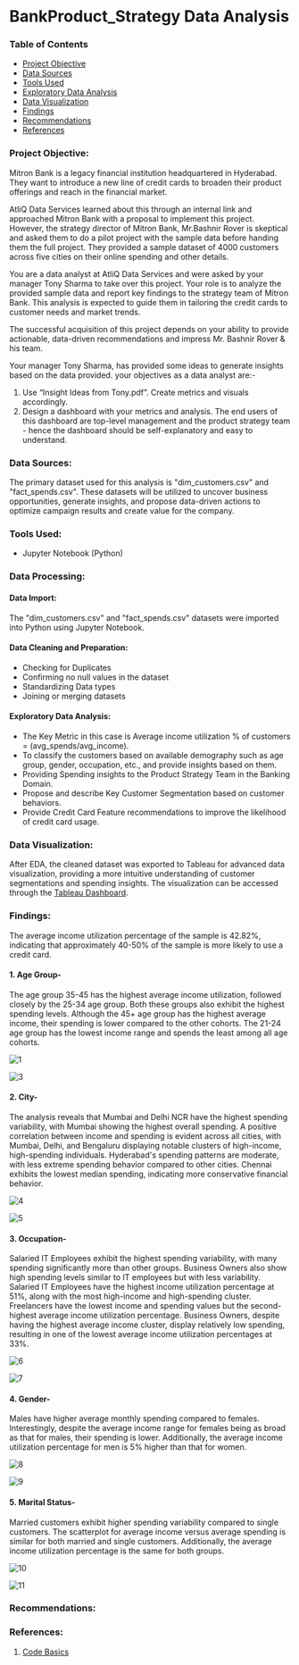 # BankProduct_Strategy Data Analysis

### Table of Contents

- [Project Objective](#project-objective)
- [Data Sources](#data-sources)
- [Tools Used](#tools-used)
- [Exploratory Data Analysis](#exploratory-data-analysis)
- [Data Visualization](#data-visualization)
- [Findings](#findings)
- [Recommendations](#recommendations)
- [References](#references)

### Project Objective: 

Mitron Bank is a legacy financial institution headquartered in Hyderabad. They want to introduce a new line of credit cards to broaden their product offerings and reach in the financial market.

AtliQ Data Services learned about this through an internal link and approached Mitron Bank with a proposal to implement this project. However, the strategy director of Mitron Bank, Mr.Bashnir Rover is skeptical and asked them to do a pilot project with the sample data before handing them the full project. They provided a sample dataset of 4000 customers across five cities on their online spending and other details.

You are a data analyst at AtliQ Data Services and were asked by your manager Tony Sharma to take over this project. Your role is to analyze the provided sample data and report key findings to the strategy team of Mitron Bank. This analysis is expected to guide them in tailoring the credit cards to customer needs and market trends.

The successful acquisition of this project depends on your ability to provide actionable, data-driven recommendations and impress Mr. Bashnir Rover & his team. 

Your manager Tony Sharma, has provided some ideas to generate insights based on the data provided. your objectives as a data analyst are:-
1. Use “Insight Ideas from Tony.pdf”. Create metrics and visuals accordingly.
2. Design a dashboard with your metrics and analysis. The end users of this dashboard are top-level management and the product strategy team - hence the dashboard should be self-explanatory and easy to understand.

### Data Sources:

The primary dataset used for this analysis is "dim_customers.csv" and "fact_spends.csv". These datasets will be utilized to uncover business opportunities, generate insights, and propose data-driven actions to optimize campaign results and create value for the company.

### Tools Used:

- Jupyter Notebook (Python) 

### Data Processing:

#### Data Import:

The "dim_customers.csv" and "fact_spends.csv" datasets were imported into Python using Jupyter Notebook.

#### Data Cleaning and Preparation: 

- Checking for Duplicates
- Confirming no null values in the dataset
- Standardizing Data types
- Joining or merging datasets 

#### Exploratory Data Analysis: 

- The Key Metric in this case is Average income utilization % of customers = (avg_spends/avg_income).
- To classify the customers based on available demography such as age group, gender, occupation, etc., and provide insights based on them.
- Providing Spending insights to the Product Strategy Team in the Banking Domain.
- Propose and describe Key Customer Segmentation based on customer behaviors.
- Provide Credit Card Feature recommendations to improve the likelihood of credit card usage.

### Data Visualization:

After EDA, the cleaned dataset was exported to Tableau for advanced data visualization, providing a more intuitive understanding of customer segmentations and spending insights. The visualization can be accessed through the [Tableau Dashboard](https://public.tableau.com/views/CreditCardSalesInsight/Story1?:language=en-US&:sid=&:redirect=auth&:display_count=n&:origin=viz_share_link).
  
### Findings:

The average income utilization percentage of the sample is 42.82%, indicating that approximately 40-50% of the sample is more likely to use a credit card.

#### 1. Age Group-
The age group 35-45 has the highest average income utilization, followed closely by the 25-34 age group. Both these groups also exhibit the highest spending levels. Although the 45+ age group has the highest average income, their spending is lower compared to the other cohorts. The 21-24 age group has the lowest income range and spends the least among all age cohorts.

![1](https://github.com/user-attachments/assets/d30aea9e-33fd-4490-843b-b0c486e4e0da)


![3](https://github.com/user-attachments/assets/9deaa329-f037-437c-a96f-b3ae31abd797)

#### 2. City-
The analysis reveals that Mumbai and Delhi NCR have the highest spending variability, with Mumbai showing the highest overall spending. A positive correlation between income and spending is evident across all cities, with Mumbai, Delhi, and Bengaluru displaying notable clusters of high-income, high-spending individuals. Hyderabad's spending patterns are moderate, with less extreme spending behavior compared to other cities. Chennai exhibits the lowest median spending, indicating more conservative financial behavior.

![4](https://github.com/user-attachments/assets/b728339f-6e79-48b6-b0aa-5b04cc2d8d8a)


![5](https://github.com/user-attachments/assets/1e593d58-005a-4b14-a58c-23dc63471818)

#### 3. Occupation-
Salaried IT Employees exhibit the highest spending variability, with many spending significantly more than other groups. Business Owners also show high spending levels similar to IT employees but with less variability. 
Salaried IT Employees have the highest income utilization percentage at 51%, along with the most high-income and high-spending cluster. Freelancers have the lowest income and spending values but the second-highest average income utilization percentage. Business Owners, despite having the highest average income cluster, display relatively low spending, resulting in one of the lowest average income utilization percentages at 33%.

![6](https://github.com/user-attachments/assets/6a2398cb-b882-4c4a-9015-a294a47b8c55)


![7](https://github.com/user-attachments/assets/d3e879fa-b1f8-4a77-abbb-574a5cf31d78)

#### 4. Gender-
Males have higher average monthly spending compared to females. Interestingly, despite the average income range for females being as broad as that for males, their spending is lower. Additionally, the average income utilization percentage for men is 5% higher than that for women.

![8](https://github.com/user-attachments/assets/a5eec068-7d68-4532-840f-81fac2f138a9)


![9](https://github.com/user-attachments/assets/01bb7065-fb78-4de8-a0eb-4ac7aeb5d151)

#### 5. Marital Status-
Married customers exhibit higher spending variability compared to single customers. The scatterplot for average income versus average spending is similar for both married and single customers. Additionally, the average income utilization percentage is the same for both groups.

![10](https://github.com/user-attachments/assets/6ddc1832-0f9d-4240-b124-839ab0225e63)


![11](https://github.com/user-attachments/assets/761a5e1b-4790-4bf4-9945-4af4c65963b1)

### Recommendations:
  
### References:

1.  [Code Basics](https://codebasics.io/challenge/codebasics-resume-project-challenge)
